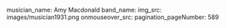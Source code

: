 musician_name: Amy Macdonald
band_name: 
img_src: images/musician1931.png
onmouseover_src: 
pagination_pageNumber: 589